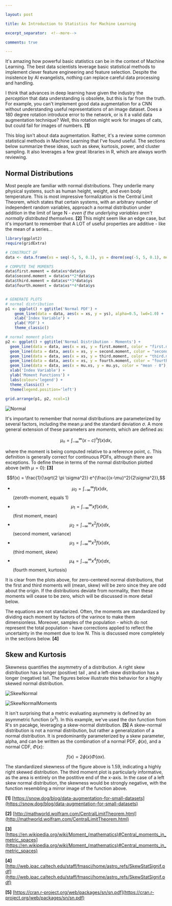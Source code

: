 ```yaml
---

layout: post

title: An Introduction to Statistics for Machine Learning

excerpt_separator:  <!--more-->

comments: true

---
```


It's amazing how powerful basic statistics can be in the context of Machine Learning. The best data scientists leverage basic statistical methods to implement clever feature engineering and feature selection. Despite the insistence by AI evangelists, nothing can replace careful data processing and handling. 

<!--more-->

I think that advances in deep learning have given the industry the *perception* that data understanding is obsolete, but this is far from the truth. For example, you can't implement good data augmentation for a CNN without understanding useful representations of an image dataset. Does a 180 degree rotation introduce error to the network, or is it a valid data augmentation technique? Well, this rotation might work for images of cats, but could fail for images of numbers. **[1]**

This blog isn't about data augmentation. Rather, it's a review some common statistical methods in Machine Learning that I've found useful. The sections below summarize these ideas, such as skew, kurtosis, power, and cluster sampling. It also leverages a few great libraries in R, which are always worth reviewing.

## Normal Distributions

Most people are familiar with normal distributions. They underlie many physical systems, such as human height, weight, and even body temperature. This is most impressive formalization is the Central Limit Theorem, which states that certain systems, with an arbitrary number of independent random variables, approach a normal distribution under addition in the limit of large N - *even if the underlying variables aren't normally distributed themselves*. **[2]** This might seem like an edge case, but it's important to remember that A LOT of useful properties are additive - like the mean of a series... 

```R
library(ggplot2)
require(gridExtra)

# CONSTRUCT DF
data <- data.frame(xs = seq(-5, 5, 0.1), ys = dnorm(seq(-5, 5, 0.1), mean = 0, sd = 1, log = FALSE))

# COMPUTE THE MOMENTS
data$first.moment = data$xs*data$ys
data$second.moment = data$xs**2*data$ys
data$third.moment = data$xs**3*data$ys
data$fourth.moment = data$xs**4*data$ys


# GENERATE PLOTS
# normal distribution
p1 <- ggplot() + ggtitle('Normal PDF') +
    geom_line(data = data, aes(x = xs, y = ys), alpha=0.5, lwd=1.0) +
    xlab('Index Variable') +
    ylab('PDF') + 
    theme_classic()

# normal moment plots
p2 <- ggplot() + ggtitle('Normal Distribution - Moments') +
  geom_line(data = data, aes(x = xs, y = first.moment, color = "first.moment"), alpha=0.4) +
  geom_line(data = data, aes(x = xs, y = second.moment, color = "second.moment"), alpha=0.4) +
  geom_line(data = data, aes(x = xs, y = third.moment, color = "third.moment"), alpha=0.4) +
  geom_line(data = data, aes(x = xs, y = fourth.moment, color = "fourth.moment"), alpha=0.4) +
  geom_line(data = data, aes(x = mu.xs, y = mu.ys, color = "mean - 0"), lty='dashed') +
  xlab('Index Variable') +
  ylab('Moment Functions') +
  labs(colour='legend') +
  theme_classic() +
  theme(legend.position='left')
  
grid.arrange(p1, p2, ncol=1)
```



![Normal](https://raw.githubusercontent.com/jtutmaher/jtutmaher.github.io/master/_screenshots/normal_moments.png?raw=true)

It's important to remember that normal distributions are parameterized by several factors, including the mean $\mu$ and the standard deviation $\sigma$. A more general extension of these parameters are *moments*, which are defined as:

$$ \mu_n = \int_{-\infty}^{\infty} (x-c)^n f(x) dx,$$

where the moment is being computed relative to a reference point, c. This definition is generally correct for continuous PDFs, although there are exceptions. To define these in terms of the normal distribution plotted above (with $\mu=0$): **[3]**

$$f(x) = \frac{1}{\sqrt{2 \pi \sigma^2}} e^{\frac{(x-\mu)^2}{2\sigma^2}},$$

- $$ \mu_0 = \int_{-\infty}^{\infty} f(x) dx,$$ (zeroth-moment, equals 1)
- $$ \mu_1 = \int_{-\infty}^{\infty} x f(x) dx,$$ (first moment, mean)
- $$ \mu_2 = \int_{-\infty}^{\infty} x^2f(x) dx,$$ (second moment, variance)
- $$ \mu_3 = \int_{-\infty}^{\infty} x^3 f(x) dx,$$ (third moment, skew)
- $$ \mu_4 = \int_{-\infty}^{\infty} x^4 f(x) dx,$$ (fourth moment, kurtosis)

It is clear from the plots above, for zero-centered normal distributions, that the first and third moments will (mean, skew) will be zero since they are odd about the origin. If the distributions deviate from normality, then these moments will cease to be zero, which will be discussed in more detail below. 

The equations are not standarized. Often, the moments are standardized by dividing each moment by factors of the varince to make them dimensionless.  Moreover, samples of the population - which do not represent the total population - have corrections applied to reflect the uncertainty in the moment due to low N. This is discussed more completely in the sections below. **[4]**

## Skew and Kurtosis

Skewness quantifies the asymmetry of a distribution. A right skew distribution has a longer (positive) tail , and a left-skew distribution has a longer (negative) tail. The figures below illustrate this behavior for a highly skewed normal distribution.

![SkewNormal](https://raw.githubusercontent.com/jtutmaher/jtutmaher.github.io/master/_screenshots/skew_normal.png?raw=true)

![SkewNormalMoments](https://raw.githubusercontent.com/jtutmaher/jtutmaher.github.io/master/_screenshots/skew_normal_third_moment.png?raw=true)

It isn't surprising that a metric evaluating asymmetry is defined by an asymmetric function ($x^3$). In this example, we've used the dsn function from R's sn pacakge, leveraging a skew-normal distribution. **[5]** A skew-normal distribution is not a normal distribution, but rather a generalization of a normal distribution. It is predominantly parameterized by a skew parameter, alpha, and can be written as the combination of a normal PDF, $\phi(x)$, and a normal CDF, $\Phi(x)$:

$$ f(x) = 2 \phi(x)\Phi(\alpha x).$$

The standardized skewness of the figure above is 1.59, indicating a highly right skewed distribution. The third moment plot is particularly informative, as the area is entirely on the postitive end of the x-axis. In the case of a left skew normal distribution, the skewness would be strongly negative, with the function resembling a mirror image of the function above. 




**[1]** [https://snow.dog/blog/data-augmentation-for-small-datasets](https://snow.dog/blog/data-augmentation-for-small-datasets)

**[2]** [http://mathworld.wolfram.com/CentralLimitTheorem.html](http://mathworld.wolfram.com/CentralLimitTheorem.html)

**[3]** [https://en.wikipedia.org/wiki/Moment_(mathematics)#Central_moments_in_metric_spaces](https://en.wikipedia.org/wiki/Moment_(mathematics)#Central_moments_in_metric_spaces)

**[4]** [http://web.ipac.caltech.edu/staff/fmasci/home/astro_refs/SkewStatSignif.pdf](http://web.ipac.caltech.edu/staff/fmasci/home/astro_refs/SkewStatSignif.pdf)

**[5]** [https://cran.r-project.org/web/packages/sn/sn.pdf](https://cran.r-project.org/web/packages/sn/sn.pdf)

